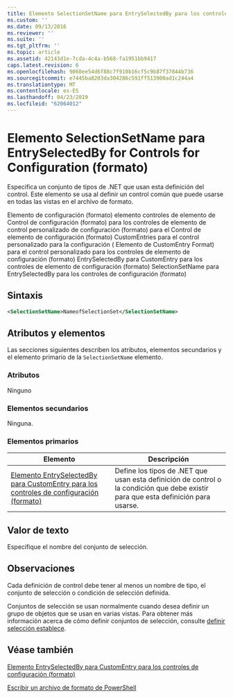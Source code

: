 ```yaml
---
title: Elemento SelectionSetName para EntrySelectedBy para los controles de configuración (formato) | Microsoft Docs
ms.custom: ''
ms.date: 09/13/2016
ms.reviewer: ''
ms.suite: ''
ms.tgt_pltfrm: ''
ms.topic: article
ms.assetid: 42143d1e-7cda-4c4a-b568-fa1951bb9417
caps.latest.revision: 6
ms.openlocfilehash: 9060ee54d6f88c7f910b16cf5c9b87f37844b736
ms.sourcegitcommit: e7445ba8203da304286c591ff513900ad1c244a4
ms.translationtype: MT
ms.contentlocale: es-ES
ms.lasthandoff: 04/23/2019
ms.locfileid: "62064012"
---
```

# <a name="selectionsetname-element-for-entryselectedby-for-controls-for-configuration-format"></a>Elemento SelectionSetName para EntrySelectedBy for Controls for Configuration (formato)

Especifica un conjunto de tipos de .NET que usan esta definición del control. Este elemento se usa al definir un control común que puede usarse en todas las vistas en el archivo de formato.

Elemento de configuración (formato) elemento controles de elemento de Control de configuración (formato) para los controles de elemento de control personalizado de configuración (formato) para el Control de elemento de configuración (formato) CustomEntries para el control personalizado para la configuración ( Elemento de CustomEntry Format) para el control personalizado para los controles de elemento de configuración (formato) EntrySelectedBy para CustomEntry para los controles de elemento de configuración (formato) SelectionSetName para EntrySelectedBy para los controles de configuración (formato)

## <a name="syntax"></a>Sintaxis

```xml
<SelectionSetName>NameofSelectionSet</SelectionSetName>

```

## <a name="attributes-and-elements"></a>Atributos y elementos

Las secciones siguientes describen los atributos, elementos secundarios y el elemento primario de la `SelectionSetName` elemento.

### <a name="attributes"></a>Atributos

Ninguno

### <a name="child-elements"></a>Elementos secundarios

Ninguna.

### <a name="parent-elements"></a>Elementos primarios

|Elemento|Descripción|
|-------------|-----------------|
|[Elemento EntrySelectedBy para CustomEntry para los controles de configuración (formato)](./entryselectedby-element-for-customentry-for-controls-for-configuration-format.md)|Define los tipos de .NET que usan esta definición de control o la condición que debe existir para que esta definición para usarse.|

## <a name="text-value"></a>Valor de texto

Especifique el nombre del conjunto de selección.

## <a name="remarks"></a>Observaciones

Cada definición de control debe tener al menos un nombre de tipo, el conjunto de selección o condición de selección definida.

Conjuntos de selección se usan normalmente cuando desea definir un grupo de objetos que se usan en varias vistas. Para obtener más información acerca de cómo definir conjuntos de selección, consulte [definir selección establece](./defining-selection-sets.md).

## <a name="see-also"></a>Véase también

[Elemento EntrySelectedBy para CustomEntry para los controles de configuración (formato)](./entryselectedby-element-for-customentry-for-controls-for-configuration-format.md)

[Escribir un archivo de formato de PowerShell](./writing-a-powershell-formatting-file.md)
